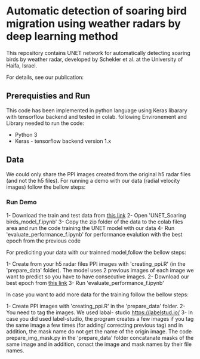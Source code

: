 # Automatic detection of soaring bird migration using weather radars by deep learning method

This repository contains UNET network for automatically detecting soaring birds by weather radar, developed by Schekler et al. at the University of Haifa, Israel.

For details, see our publication:



## Prerequisties and Run
This code has been implemented in python language using Keras libarary with tensorflow backend and tested in colab. following Environement and Library needed to run the code:

- Python 3
- Keras - tensorflow backend version 1.x

## Data 
We could only share the PPI images created from the original h5 radar files (and not the h5 files).
For running a demo with our data (radial velocity images) follow the bellow steps:

### Run Demo
1- Download the train and test data from [this link](https://drive.google.com/file/d/1Hrb1F7lzfVPqyzXJq-WQ46zSClk7ks0F/view?usp=sharing) 
2- Open 'UNET_Soaring birds_model_f.ipynb' 
3- Copy the zip folder of the data to the colab files area and run the code training the UNET model with our data
4- Run 'evaluate_performance_f.ipynb' for performance evalution with the best epoch from the previous code


For prediciting your data with our trainned model,follow the bellow steps:

1- Create from your h5 radar files PPI images with 'creating_ppi.R' (in the 'prepare_data' folder). The model uses 2 previous images of each image we want to predict so you have to have consecutive images.
2- Download our best epoch from [this link](https://drive.google.com/file/d/1hnWelWk0rSyUfAXgGJMQa_PCyip97_sc/view?usp=sharing)
3- Run 'evaluate_performance_f.ipynb'


In case you want to add more data for the training follow the bellow steps:

1- Create PPI images with 'creating_ppi.R' in the 'prepare_data' folder.
2- You need to tag the images. We used labal- studio https://labelstud.io/
3- In case you did used label-studio, the program creates a few images if you tag the same image a few times (for adding/ correcting previous tag) and in addition, the mask name do not get the name of the origin image. The code prepare_img_mask.py in the 'prepare_data' folder concatanate masks of the same image and in addition, conact the image and mask names by their file names. 
